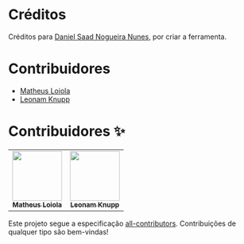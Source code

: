# Créditos

Créditos para [Daniel Saad Nogueira Nunes](https://github.com/danielsaad/), por criar a ferramenta.

# Contribuidores

- [Matheus Loiola](https://github.com/loioladev/)
- [Leonam Knupp](https://github.com/lknupp/)

# Contribuidores ✨

<!-- ALL-CONTRIBUTORS-LIST:START - Do not remove or modify this section -->
<!-- prettier-ignore-start -->
<!-- markdownlint-disable -->
<table>
  <tr>
    <td align="center"><a href="https://github.com/loioladev/"><img src="https://avatars.githubusercontent.com/u/101262037?v=4" width="100px;" alt=""/><br /><sub><b>Matheus Loiola</b></sub></a></td>    
    <td align="center"><a href="https://github.com/lknupp/"><img src="https://avatars.githubusercontent.com/u/61118487?v=4" width="100px;" alt=""/><br /><sub><b>Leonam Knupp</b></sub></a></td>
  </tr>
</table>

<!-- markdownlint-restore -->
<!-- prettier-ignore-end -->

<!-- ALL-CONTRIBUTORS-LIST:END -->

Este projeto segue a especificação [all-contributors](https://github.com/all-contributors/all-contributors). Contribuições de qualquer tipo são bem-vindas!
